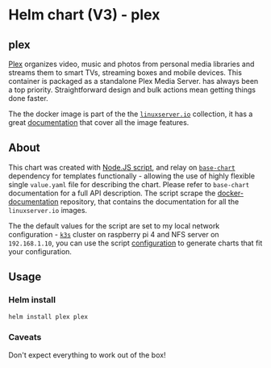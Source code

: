 # Helm chart (V3) - plex

## plex

[Plex](https://plex.tv) organizes video, music and photos from personal media libraries and streams them to smart TVs, streaming boxes and mobile devices. This container is packaged as a standalone Plex Media Server. has always been a top priority. Straightforward design and bulk actions mean getting things done faster.

The the docker image is part of the the [`linuxserver.io`](https://www.linuxserver.io/) collection, it has a great [documentation](https://github.com/linuxserver/docker-plex) that cover all the image features.

## About

This chart was created with [Node.JS script](https://noygal.github.com/helm/scripts/nodejs), and relay on [`base-chart`](https://noygal.github.com/helm/base-chart) dependency for templates functionally - allowing the use of highly flexible single `value.yaml` file for describing the chart. Please refer to `base-chart` documentation for a full API description. The script scrape the [docker-documentation](https://github.com/linuxserver/docker-documentation) repository, that contains the documentation for all the `linuxserver.io` images.

The the default values for the script are set to my local network configuration - [`k3s`](https://k3s.io/) cluster on raspberry pi 4 and NFS server on `192.168.1.10`, you can use the script [configuration](https://noygal.github.com/helm/scripts/nodejs/config.js) to generate charts that fit your configuration.


## Usage

### Helm install

```bash
helm install plex plex
```

### Caveats

Don't expect everything to work out of the box!
